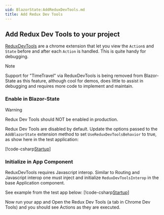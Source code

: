 ```yaml
---
uid: BlazorState:AddReduxDevTools.md
title: Add Redux Dev Tools
---
```


## Add Redux Dev Tools to your project

[ReduxDevTools](https://chrome.google.com/webstore/detail/redux-devtools/lmhkpmbekcpmknklioeibfkpmmfibljd) are a chrome extension that let you view the `Action`s and `State` before and after each `Action` is handled.
This is quite handy for debugging.

> [!NOTE]
> Support for "TimeTravel" via ReduxDevTools is being removed from Blazor-State as this feature, although cool for demos, does little to assist in debugging and requires more code to implement and maintain.

### Enable in Blazor-State

> [!WARNING]
> Redux Dev Tools should NOT be enabled in production.

Redux Dev Tools are disabled by default.  Update the options passed to the `AddBlazorState` extension method to set `UseReduxDevToolsBehavior` to true, as show here in the test application:

[!code-csharp[Startup](../../Tests/TestApp/Client/Startup.cs?highlight=29 "Code Link")]

### Initialize in App Component

ReduxDevTools requires Javascript interop. Similar to Routing and Javascript interop one must inject and initialize `ReduxDevToolsInterop` in the base Application component.

See example from the test app below:
[!code-csharp[Startup](../../Tests/TestApp/Client/App.razor.cs?highlight=13,21 "Code Link")]

Now run your app and Open the Redux Dev Tools (a tab in Chrome Dev Tools) and you should see Actions as they are executed.
